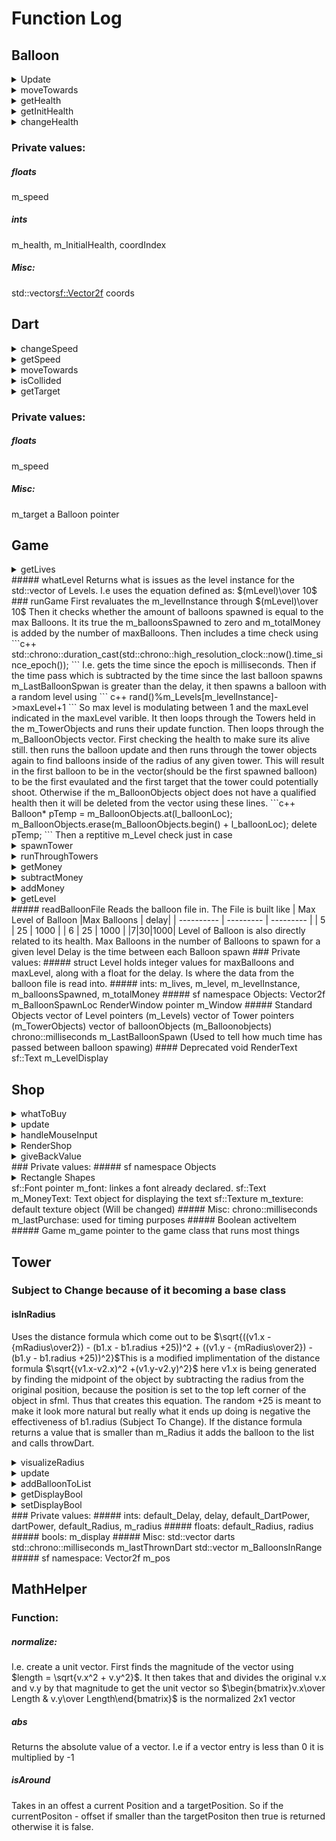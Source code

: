 # Function Log
## Balloon
<details>
<summary> Update</summary>
Checks if the health of the balloon is above 0 using an if statement.
If it isnt then the objects position is set to a value outside of the windows constraints, the else statement should never be called however better safe than sorry. If the if statement evaluates to true then it uses moveTowards function and then checks if it is around the checkpoint coordinate. Then proceeds to call Render which is declared is sprite manager
</details>
<details>
<summary> moveTowards</summary>
Gets the direction of the vector to move in. Calls the normalize function which is in MathHelp. Then has to be multiplied by -1 because of how the math is handled in the back end. I'm not sure why it needs the -1 but it does. Then calls the move function multiplying speed by direction. Where speed already has the delta time applied to it.
</details>
<details>
<summary> getHealth</summary>
Returns the current health of the balloon
</details>
<details>
<summary> getInitHealth</summary>
Returns the initial health of the balloon. Used in calculation for how much to pay to the player for destroying the balloon.
</details>
<details>
<summary> changeHealth</summary>
Subtracts the current health by some change value
</details>

### Private values:
##### floats
m_speed
##### ints
m_health, m_InitialHealth, coordIndex
##### Misc: 
std::vector<sf::Vector2f> coords

## Dart
<details>
<summary> changeSpeed</summary>
Changes the speed of the dart.
</details>
<details>
<summary> getSpeed</summary>
Returns the speed of the dart.
</details>
<details>
<summary> moveTowards</summary>
Same direction calculation as used in the Balloon. Same speed design aswell
</details>
<details>
<summary> isCollided</summary>
Checks if the GolbalBounds of the Dart intersect with the GlobalBounds of the m_target object. Returns a boolean value
</details>
<details>
<summary> getTarget</summary>
Returns a Balloon pointer to the m_target value
</details>

### Private values:
##### floats
m_speed
##### Misc:
m_target a Balloon pointer

## Game
<details>
<summary> getLives</summary>
Returns the m_lives varible. Integer value
</details>
##### whatLevel
Returns what is issues as the level instance for the std::vector of Levels. I.e uses the equation defined as: $(mLevel)\over 10$
### runGame
First revaluates the m_levelInstance through $(mLevel)\over 10$ Then it checks whether the amount of balloons spawned is equal to the max Balloons. It its true the m_balloonsSpawned to zero and m_totalMoney is added by the number of maxBalloons. Then includes a time check using 
```c++
std::chrono::duration_cast<std::chrono::milliseconds>(std::chrono::high_resolution_clock::now().time_since_epoch());
```
I.e. gets the time since the epoch is milliseconds. Then if the time pass which is subtracted by the time since the last balloon spawns m_LastBalloonSpwan is greater than the delay, it then spawns a balloon with a random level using
``` c++
rand()%m_Levels[m_levelInstance]->maxLevel+1
```
So max level is modulating between 1 and the maxLevel indicated in the maxLevel varible. It then loops through the Towers held in the m_TowerObjects and runs their update function. Then loops through the m_BalloonObjects vector. First checking the health to make sure its alive still. then runs the balloon update and then runs through the tower objects again to find balloons inside of the radius of any given tower. This will result in the first balloon to be in the vector(should be the first spawned balloon) to be the first evaulated and the first target that the tower could potentially shoot. Otherwise if the m_BalloonObjects object does not have a qualified health then it will be deleted from the vector using these lines.
```c++
Balloon* pTemp = m_BalloonObjects.at(l_balloonLoc);
m_BalloonObjects.erase(m_BalloonObjects.begin() + l_balloonLoc);
delete pTemp;
```
Then a reptitive m_Level check just in case
<details>
<summary> spawnTower</summary>
Creates a Tower object using new. Pushes the object back to the m_TowerObjects vector.
</details>
<details>
<summary> runThroughTowers</summary>
Runs through the Towers in the m_TowerObjectsVector. Only called when mouse clicked. Used to display the shooting radius
</details>
<details>
<summary> getMoney</summary>
Returns the m_totalMoney varible. Integer value
</details>
<details>
<summary> subtractMoney</summary>
Subtracts from the m_totalMoney varible by the input amount
</details>
<details>
<summary> addMoney</summary>
Adds to the m_totalMoney varible using the inputed value
</details>
<details>
<summary> getLevel</summary>
Returns the m_level varible. Integer value
</details>
##### readBalloonFile
Reads the balloon file in. The File is built like
| Max Level of Balloon |Max Balloons | delay|
| ---------- | --------- | --------- |
| 5 | 25 | 1000 | 
| 6 | 25 | 1000 |
|7|30|1000|
Level of Balloon is also directly related to its health.
Max Balloons in the number of Balloons to spawn for a given level
Delay is the time between each Balloon spawn
### Private values:
##### struct Level
holds integer values for maxBalloons and maxLevel, along with a float for the delay. Is where the data from the balloon file is read into.
##### ints:
m_lives, m_level, m_levelInstance, m_balloonsSpawned, m_totalMoney
##### sf namespace Objects:
Vector2f m_BalloonSpawnLoc
RenderWindow pointer m_Window
##### Standard Objects
vector of Level pointers (m_Levels)
vector of Tower pointers (m_TowerObjects)
vector of balloonObjects (m_Balloonobjects)
chrono::milliseconds m_LastBalloonSpawn (Used to tell how much time has passed between balloon spawing)
#### Deprecated
void RenderText
sf::Text m_LevelDisplay

## Shop
<details>
<summary> whatToBuy</summary>
No implementation yet.
</details>
<details>
<summary> update</summary>
Creates the message for the Total money which is what the m_MoneyText is set to. Calls giveBackValue() just incase it is needed. If there is an activeItem then it sets the position of the m_TowerToPlace shape to the mousePosition. Not the most elegent solution but it works. Then it calls RenderShop
</details>
<details>
<summary> handleMouseInput</summary>
First checks if activeItem is true. If so it calls spawnTower(game Function). It also gets the pos from the function sf::Mouse::getPosition. then sets the activeItem to false. Otherwise it sees if the monkeyButton(needs to be changed to a for loop of all buttons) contains the mouse. If this is true then it checks how much time has passed.(Should be able to be removed). Then checks if the game has enough money to purchase. Sets the activeItem to true and sets up a texture to follow the mouse. Resets the m_lastPurchase to the current time varible. Then subtracts the money. The next else if should be able to be removed but does the same thing. Other wise it prints that there are insuficient funds, should become a Text instead of a cout.
</details>
<details>
<summary> RenderShop</summary>
First checks if activeItem is set to true. If it is it drasws the m_TowerToPlace object. Then it draws the m_MoneyText object, the menuBase object and the monkeyButton object.
</details>
<details>
<summary>giveBackValue</summary>
if activeItem is true the if the escape key is pressed then it add 100 back to the money varible and then sets activeItem to false.
</details>
### Private values:
##### sf namespace Objects
<details>
<summary> Rectangle Shapes</summary>
m_TowerToPlace, menuBase, monkeyButton
</details>
sf::Font pointer m_font: linkes a font already declared.
sf::Text m_MoneyText: Text object for displaying the text
sf::Texture m_texture: default texture object (Will be changed)
##### Misc:
chrono::milliseconds m_lastPurchase: used for timing purposes
##### Boolean
activeItem
##### Game
m_game pointer to the game class that runs most things

## Tower
### Subject to Change because of it becoming a base class
#### isInRadius
Uses the distance formula which come out to be $\sqrt{((v1.x - {mRadius\over2}) - (b1.x  - b1.radius +25))^2 + ((v1.y - {mRadius\over2}) - (b1.y  - b1.radius +25))^2}$This is a modified implimentation of the distance formula $\sqrt{(v1.x-v2.x)^2 +(v1.y-v2.y)^2}$  here v1.x is being generated by finding the midpoint of the object by subtracting the radius from the original position, because the position is set to the top left corner of the object in sfml. Thus that creates this equation. The random +25 is meant to make it look more natural but really what it ends up doing is negative the effectiveness of b1.radius (Subject To Change).
If the distance formula returns a value that is smaller than m_Radius it adds the balloon to the list and calls throwDart.
<details>
<summary> visualizeRadius</summary>
Creates a sf::CircleShape to visualize the radius. Sets the position to the middle of the object using a similar calculation.
</details>
<details>
<summary> update</summary>
First checks if m_Display is true, if it is it calls visualizeRadius. then it loops through the Darts vector checking if any collided. If one did then it changes the targets health by what will become dartPower. Then it erases the dart.(May cause memory leak not totally sure). Then it loops through the darts again and calls moveTowards and then draws the dart(extremly inefficient should be moved up a loop). This it draws the Tower object
</details>
<details>
<summary> addBalloonToList</summary>
Adds a balloon to the m_BalloonsInRange vector. (Vector not actually used in any capacity)
</details>
<details>
<summary>getDisplayBool</summary>
Returns the m_display boolean.
</details>
<details>
<summary>setDisplayBool</summary>
Sets the m_display boolean to an inputed value
</details>
### Private values:
##### ints:
default_Delay, delay, default_DartPower, dartPower, default_Radius, m_radius
##### floats:
default_Radius, radius
##### bools:
m_display
##### Misc:
std::vector<Dart*> darts
std::chrono::milliseconds m_lastThrownDart
std::vector<Balloon*> m_BalloonsInRange
##### sf namespace:
Vector2f m_pos

## MathHelper
### Function:
##### normalize:
I.e. create a unit vector. 
First finds the magnitude of the vector using $length = \sqrt{v.x^2 + v.y^2}$. It then takes that and divides the original v.x and v.y by that magnitude to get the unit vector so $\begin{bmatrix}v.x\over Length & v.y\over Length\end{bmatrix}$  is the normalized 2x1 vector
##### abs
Returns the absolute value of a vector. I.e if a vector entry is less than 0 it is multiplied by -1
##### isAround 
Takes in an offest a current Position and a targetPosition. So if the currentPositon - offset if smaller than the targetPositon then true is returned otherwise it is false.